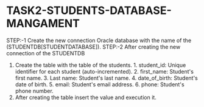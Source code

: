 # TASK2-STUDENTS-DATABASE-MANGAMENT

STEP:-1 Create the new connection Oracle database with the name of the (STUDENTDB[STUDENTDATABASE]).
STEP:-2 After creating the new connection of the STUDENTDB 
  1. Create the table with the table of the students.
    1. student_id: Unique identifier for each student (auto-incremented).
    2. first_name: Student's first name.
    3. Last name: Student's last name.
    4. date_of_birth: Student's date of birth.
    5. email: Student's email address.
    6. phone: Student's phone number.
  2. After creating the table insert the value and execution it.
